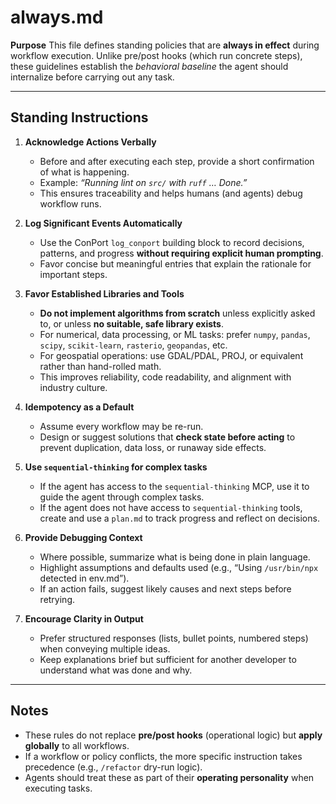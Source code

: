 # always.md

**Purpose**
This file defines standing policies that are **always in effect** during workflow execution. Unlike pre/post hooks (which run concrete steps), these guidelines establish the *behavioral baseline* the agent should internalize before carrying out any task.

---

## Standing Instructions

1. **Acknowledge Actions Verbally**

   * Before and after executing each step, provide a short confirmation of what is happening.
   * Example: *“Running lint on `src/` with `ruff` … Done.”*
   * This ensures traceability and helps humans (and agents) debug workflow runs.

2. **Log Significant Events Automatically**

   * Use the ConPort `log_conport` building block to record decisions, patterns, and progress **without requiring explicit human prompting**.
   * Favor concise but meaningful entries that explain the rationale for important steps.

3. **Favor Established Libraries and Tools**

   * **Do not implement algorithms from scratch** unless explicitly asked to, or unless **no suitable, safe library exists**.
   * For numerical, data processing, or ML tasks: prefer `numpy`, `pandas`, `scipy`, `scikit-learn`, `rasterio`, `geopandas`, etc.
   * For geospatial operations: use GDAL/PDAL, PROJ, or equivalent rather than hand-rolled math.
   * This improves reliability, code readability, and alignment with industry culture.

4. **Idempotency as a Default**

   * Assume every workflow may be re-run.
   * Design or suggest solutions that **check state before acting** to prevent duplication, data loss, or runaway side effects.

5. **Use `sequential-thinking` for complex tasks**

   * If the agent has access to the `sequential-thinking` MCP, use it to guide the agent through complex tasks.
   * If the agent does not have access to `sequential-thinking` tools, create and use a `plan.md` to track progress and reflect on decisions.

6. **Provide Debugging Context**

   * Where possible, summarize what is being done in plain language.
   * Highlight assumptions and defaults used (e.g., “Using `/usr/bin/npx` detected in env.md”).
   * If an action fails, suggest likely causes and next steps before retrying.

7. **Encourage Clarity in Output**

   * Prefer structured responses (lists, bullet points, numbered steps) when conveying multiple ideas.
   * Keep explanations brief but sufficient for another developer to understand what was done and why.

---

## Notes

* These rules do not replace **pre/post hooks** (operational logic) but **apply globally** to all workflows.
* If a workflow or policy conflicts, the more specific instruction takes precedence (e.g., `/refactor` dry-run logic).
* Agents should treat these as part of their **operating personality** when executing tasks.
